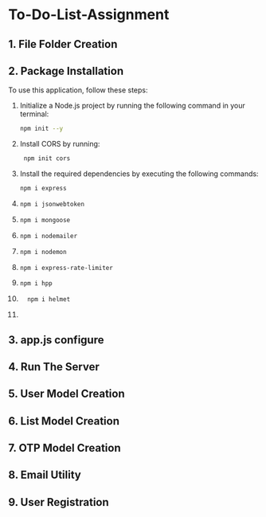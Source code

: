 # To-Do-List-Assignment

## 1. File Folder Creation
## 2. Package Installation
To use this application, follow these steps:

1. Initialize a Node.js project by running the following command in your terminal:

    ```bash
    npm init --y
    ```

2. Install CORS by running:
   ```bash
    npm init cors
    ```
3. Install the required dependencies by executing the following commands:

    ```bash
    npm i express
    ```
4. 
   ```bash
   npm i jsonwebtoken
   ```
5. ```bash
   npm i mongoose
   ```
6. ```bash
   npm i nodemailer
   ```
7. ```bash
   npm i nodemon
   ```
8. ```bash
   npm i express-rate-limiter
   ```
9. ```bash
   npm i hpp
   ```
10. ```bash
      npm i helmet
    ```
11. 

## 3. app.js configure
## 4. Run The Server
## 5. User Model Creation
## 6. List Model Creation
## 7. OTP Model Creation
## 8. Email Utility
## 9. User Registration
